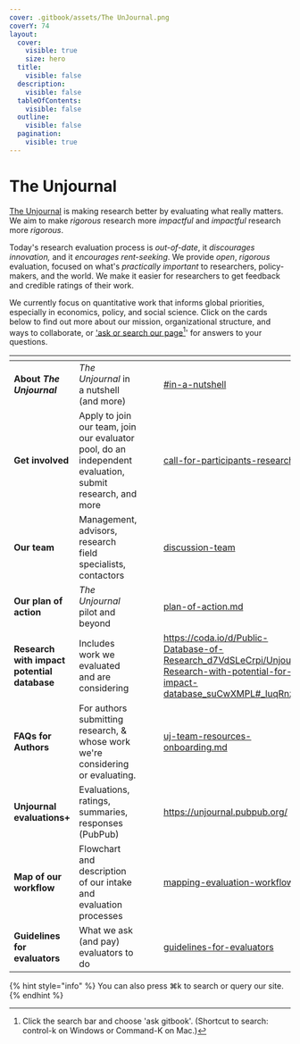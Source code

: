```yaml
---
cover: .gitbook/assets/The UnJournal.png
coverY: 74
layout:
  cover:
    visible: true
    size: hero
  title:
    visible: false
  description:
    visible: false
  tableOfContents:
    visible: false
  outline:
    visible: false
  pagination:
    visible: true
---
```


# The Unjournal

[The Unjournal](https://unjournal.org/) is making research better by evaluating what really matters. We aim to make _rigorous_ research more _impactful_ and _impactful_ research more _rigorous_.

Today's research evaluation process is _out-of-date_, it _discourages innovation,_ and it _encourages rent-seeking_. We provide _open_, _rigorous_ evaluation, focused on what's _practically important_ to researchers, policy-makers, and the world. We make it easier for researchers to get feedback and credible ratings of their work.

We currently focus on quantitative work that informs global priorities, especially in economics, policy, and social science. Click on the cards below to find out more about our mission, organizational structure, and ways to collaborate, or ['ask or search our page](#user-content-fn-1)[^1]' for answers to your questions.

<table data-view="cards"><thead><tr><th></th><th></th><th data-hidden></th><th data-hidden data-card-cover data-type="files"></th><th data-hidden data-card-target data-type="content-ref"></th></tr></thead><tbody><tr><td><strong>About </strong><em><strong>The Unjournal</strong></em></td><td><em>The Unjournal</em> in a nutshell (and more)</td><td></td><td></td><td><a href="readme-1/#in-a-nutshell">#in-a-nutshell</a></td></tr><tr><td><strong>Get involved</strong></td><td>Apply to join our team, join our evaluator pool, do an independent evaluation, submit research, and more</td><td></td><td></td><td><a href="readme-1/call-for-participants-research/">call-for-participants-research</a></td></tr><tr><td><strong>Our team</strong></td><td>Management, advisors, research field specialists, contactors</td><td></td><td></td><td><a href="readme-1/discussion-team/">discussion-team</a></td></tr><tr><td><strong>Our plan of action</strong></td><td><em>The Unjournal</em> pilot and beyond</td><td></td><td></td><td><a href="readme-1/plan-of-action.md">plan-of-action.md</a></td></tr><tr><td><strong>Research with impact potential database</strong></td><td>Includes work we evaluated and are considering</td><td></td><td></td><td><a href="https://coda.io/d/Public-Database-of-Research_d7VdSLeCrpi/Unjournal-Research-with-potential-for-impact-database_suCwXMPL#_luqRnzt6">https://coda.io/d/Public-Database-of-Research_d7VdSLeCrpi/Unjournal-Research-with-potential-for-impact-database_suCwXMPL#_luqRnzt6</a></td></tr><tr><td><strong>FAQs for Authors</strong></td><td>For authors submitting research, &#x26; whose work we're considering or evaluating. </td><td></td><td></td><td><a href="management-tech-details-discussion/uj-team-resources-onboarding.md">uj-team-resources-onboarding.md</a></td></tr><tr><td><strong>Unjournal evaluations+</strong></td><td>Evaluations, ratings, summaries, responses (PubPub)</td><td></td><td></td><td><a href="https://unjournal.pubpub.org/">https://unjournal.pubpub.org/</a></td></tr><tr><td><strong>Map of our workflow</strong></td><td>Flowchart and description of our intake and evaluation processes</td><td></td><td></td><td><a href="policies-projects-evaluation-workflow/mapping-evaluation-workflow.md">mapping-evaluation-workflow.md</a></td></tr><tr><td><strong>Guidelines for evaluators</strong></td><td>What we ask (and pay) evaluators to do</td><td></td><td></td><td><a href="policies-projects-evaluation-workflow/evaluation/guidelines-for-evaluators/">guidelines-for-evaluators</a></td></tr></tbody></table>

{% hint style="info" %}
You can also press ⌘k to search or query our site.
{% endhint %}

[^1]: Click the search bar and choose 'ask gitbook'. (Shortcut to search: control-k on Windows or Command-K on Mac.)

